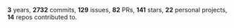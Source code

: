 **3** years, **2732** commits, **129** issues, **82** PRs, **141** stars, **22** personal projects, **14** repos contributed to.
